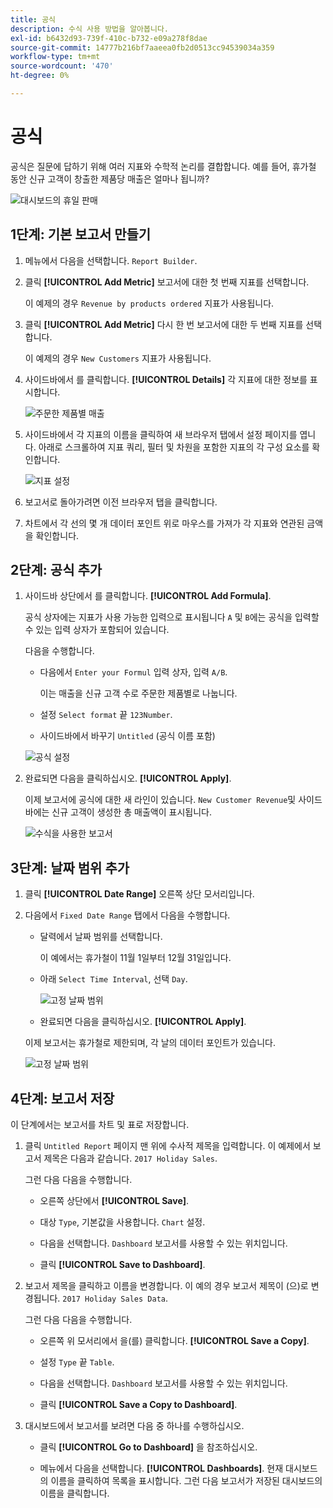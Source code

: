 ```yaml
---
title: 공식
description: 수식 사용 방법을 알아봅니다.
exl-id: b6432d93-739f-410c-b732-e09a278f8dae
source-git-commit: 14777b216bf7aaeea0fb2d0513cc94539034a359
workflow-type: tm+mt
source-wordcount: '470'
ht-degree: 0%

---
```


# 공식

공식은 질문에 답하기 위해 여러 지표와 수학적 논리를 결합합니다. 예를 들어, 휴가철 동안 신규 고객이 창출한 제품당 매출은 얼마나 됩니까?

![대시보드의 휴일 판매](../../assets/magento-bi-report-builder-revenue-by-products-formula-report-holiday-sales-dashboard.png)

## 1단계: 기본 보고서 만들기

1. 메뉴에서 다음을 선택합니다. `Report Builder`.

1. 클릭 **[!UICONTROL Add Metric]** 보고서에 대한 첫 번째 지표를 선택합니다.

   이 예제의 경우 `Revenue by products ordered` 지표가 사용됩니다.

1. 클릭 **[!UICONTROL Add Metric]** 다시 한 번 보고서에 대한 두 번째 지표를 선택합니다.

   이 예제의 경우 `New Customers` 지표가 사용됩니다.

1. 사이드바에서 를 클릭합니다. **[!UICONTROL Details]** 각 지표에 대한 정보를 표시합니다.

   ![주문한 제품별 매출](../../assets/magento-bi-report-builder-revenue-by-products.png)

1. 사이드바에서 각 지표의 이름을 클릭하여 새 브라우저 탭에서 설정 페이지를 엽니다. 아래로 스크롤하여 지표 쿼리, 필터 및 차원을 포함한 지표의 각 구성 요소를 확인합니다.

   ![지표 설정](../../assets/magento-bi-report-builder-revenue-by-products-metric-detail.png)

1. 보고서로 돌아가려면 이전 브라우저 탭을 클릭합니다.

1. 차트에서 각 선의 몇 개 데이터 포인트 위로 마우스를 가져가 각 지표와 연관된 금액을 확인합니다.

## 2단계: 공식 추가

1. 사이드바 상단에서 를 클릭합니다. **[!UICONTROL Add Formula]**.

   공식 상자에는 지표가 사용 가능한 입력으로 표시됩니다 `A` 및 `B`에는 공식을 입력할 수 있는 입력 상자가 포함되어 있습니다.

   다음을 수행합니다.

   * 다음에서 `Enter your Formul` 입력 상자, 입력 `A/B`.

      이는 매출을 신규 고객 수로 주문한 제품별로 나눕니다.

   * 설정 `Select format` 끝 `123Number`.

   * 사이드바에서 바꾸기 `Untitled` (공식 이름 포함)

   ![공식 설정](../../assets/magento-bi-report-builder-revenue-by-products-add-formula-detail.png)

1. 완료되면 다음을 클릭하십시오. **[!UICONTROL Apply]**.

   이제 보고서에 공식에 대한 새 라인이 있습니다. `New Customer Revenue`및 사이드바에는 신규 고객이 생성한 총 매출액이 표시됩니다.

   ![수식을 사용한 보고서](../../assets/magento-bi-report-builder-revenue-by-products-formula-report.png)

## 3단계: 날짜 범위 추가

1. 클릭 **[!UICONTROL Date Range]** 오른쪽 상단 모서리입니다.

1. 다음에서 `Fixed Date Range` 탭에서 다음을 수행합니다.

   * 달력에서 날짜 범위를 선택합니다.

      이 예에서는 휴가철이 11월 1일부터 12월 31일입니다.

   * 아래 `Select Time Interval`, 선택 `Day`.

      ![고정 날짜 범위](../../assets/magento-bi-report-builder-revenue-by-products-formula-report-fixed-date-range.png)

   * 완료되면 다음을 클릭하십시오. **[!UICONTROL Apply]**.

   이제 보고서는 휴가철로 제한되며, 각 날의 데이터 포인트가 있습니다.

   ![고정 날짜 범위](../../assets/magento-bi-report-builder-revenue-by-products-formula-report-fixed-date-range-report.png)

## 4단계: 보고서 저장

이 단계에서는 보고서를 차트 및 표로 저장합니다.

1. 클릭 `Untitled Report` 페이지 맨 위에 수사적 제목을 입력합니다. 이 예제에서 보고서 제목은 다음과 같습니다. `2017 Holiday Sales`.

   그런 다음 다음을 수행합니다.

   * 오른쪽 상단에서 **[!UICONTROL Save]**.

   * 대상 `Type`, 기본값을 사용합니다. `Chart` 설정.

   * 다음을 선택합니다. `Dashboard` 보고서를 사용할 수 있는 위치입니다.

   * 클릭 **[!UICONTROL Save to Dashboard]**.

1. 보고서 제목을 클릭하고 이름을 변경합니다. 이 예의 경우 보고서 제목이 (으)로 변경됩니다. `2017 Holiday Sales Data`.

   그런 다음 다음을 수행합니다.

   * 오른쪽 위 모서리에서 을(를) 클릭합니다. **[!UICONTROL Save a Copy]**.

   * 설정 `Type` 끝 `Table`.

   * 다음을 선택합니다. `Dashboard` 보고서를 사용할 수 있는 위치입니다.

   * 클릭 **[!UICONTROL Save a Copy to Dashboard]**.

1. 대시보드에서 보고서를 보려면 다음 중 하나를 수행하십시오.

   * 클릭 **[!UICONTROL Go to Dashboard]** 을 참조하십시오.

   * 메뉴에서 다음을 선택합니다. **[!UICONTROL Dashboards]**. 현재 대시보드의 이름을 클릭하여 목록을 표시합니다. 그런 다음 보고서가 저장된 대시보드의 이름을 클릭합니다.
